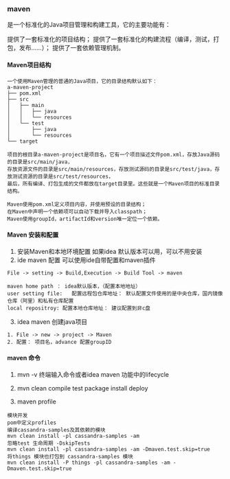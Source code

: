 ### maven

是一个标准化的Java项目管理和构建工具，它的主要功能有：

提供了一套标准化的项目结构； 提供了一套标准化的构建流程（编译，测试，打包，发布……）； 提供了一套依赖管理机制。

#### Maven项目结构

``` 
一个使用Maven管理的普通的Java项目，它的目录结构默认如下：
a-maven-project
├── pom.xml
├── src
│   ├── main
│   │   ├── java
│   │   └── resources
│   └── test
│       ├── java
│       └── resources
└── target

项目的根目录a-maven-project是项目名，它有一个项目描述文件pom.xml，存放Java源码的目录是src/main/java，
存放资源文件的目录是src/main/resources，存放测试源码的目录是src/test/java，存放测试资源的目录是src/test/resources，
最后，所有编译、打包生成的文件都放在target目录里。这些就是一个Maven项目的标准目录结构。

Maven使用pom.xml定义项目内容，并使用预设的目录结构；
在Maven中声明一个依赖项可以自动下载并导入classpath；
Maven使用groupId，artifactId和version唯一定位一个依赖。
```

#### Maven 安装和配置

1. 安装Maven和本地环境配置 如果idea 默认版本可以用，可以不用安装
2. ide maven 配置 可以使用ide自带配置和maven插件

``` 
File -> setting -> Build,Execution -> Build Tool -> maven 

maven home path ： idea默认版本，（配置本地地址）
user setting file:   配置远程包仓库地址： 默认配置文件使用的是中央仓库，国内镜像仓库（阿里）和私有仓库配置
local repositroy: 配置本地仓库地址： 建议配置到非c盘
``` 

3. idea maven 创建java项目

``` 
1. File -> new -> project -> Maven
2. 配置： 项目名，advance 配置groupID

```

#### maven 命令

1. mvn -v 终端输入命令或者idea maven 功能中的lifecycle
2. mvn clean compile test package install deploy

3. maven profile

``` 
模块开发
pom中定义profiles
编译cassandra-samples及其依赖的模块
mvn clean install -pl cassandra-samples -am
忽略test 生命周期 -DskipTests
mvn clean install -pl cassandra-samples -am -Dmaven.test.skip=true
将things 模块也打包到 cassandra-samples 模块
mvn clean install -P things -pl cassandra-samples -am -Dmaven.test.skip=true
```
